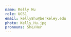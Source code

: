 ```yaml
---
name: Kelly Hu
role: UCS1
email: kelly8hu@berkeley.edu
photo: Kelly_Hu.jpg
pronouns: She/Her
---
```

